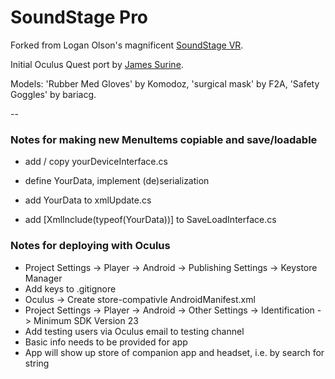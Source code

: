 # SoundStage Pro

Forked from Logan Olson's magnificent [SoundStage VR](https://github.com/googlearchive/soundstagevr).

Initial Oculus Quest port by [James Surine](https://github.com/plaidpants/soundstagevr). 

Models: 'Rubber Med Gloves' by Komodoz, 'surgical mask' by F2A, 'Safety Goggles' by bariacg.

--

### Notes for making new MenuItems copiable and save/loadable

- add / copy yourDeviceInterface.cs 
- define YourData, implement (de)serialization 

- add YourData to xmlUpdate.cs
- add [XmlInclude(typeof(YourData))] to SaveLoadInterface.cs

### Notes for deploying with Oculus
- Project Settings -> Player -> Android -> Publishing Settings -> Keystore Manager
- Add keys to .gitignore
- Oculus -> Create store-compativle AndroidManifest.xml
- Project Settings -> Player -> Android -> Other Settings -> Identification -> Minimum SDK Version 23
- Add testing users via Oculus email to testing channel
- Basic info needs to be provided for app
- App will show up store of companion app and headset, i.e. by search for string

